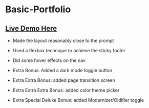 # Basic-Portfolio
## [Live Demo Here](https://marcjfj.github.io/Basic-Portfolio/)


- Made the layout reasonably close to the prompt

- Used a flexbox technique to achieve the sticky footer

- Did some hover effects on the nav

- Extra Bonus: Added a dark mode toggle button

- Extra Extra Bonus: added page transition screen

- Extra Extra Extra Bonus: added color theme picker

- Extra Special Deluxe Bonus: added Modernizer/Oldifier toggle